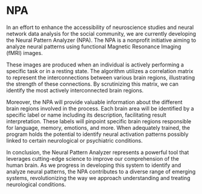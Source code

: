 # NPA

In an effort to enhance the accessibility of neuroscience studies and neural network data analysis for the social community, we are currently developing the Neural Pattern Analyzer (NPA). The NPA is a nonprofit initiative aiming to analyze neural patterns using functional Magnetic Resonance Imaging (fMRI) images.

These images are produced when an individual is actively performing a specific task or in a resting state. The algorithm utilizes a correlation matrix to represent the interconnections between various brain regions, illustrating the strength of these connections. By scrutinizing this matrix, we can identify the most actively interconnected brain regions.

Moreover, the NPA will provide valuable information about the different brain regions involved in the process. Each brain area will be identified by a specific label or name including its description, facilitating result interpretation. These labels will pinpoint specific brain regions responsible for language, memory, emotions, and more. When adequately trained, the program holds the potential to identify neural activation patterns possibly linked to certain neurological or psychiatric conditions.

In conclusion, the Neural Pattern Analyzer represents a powerful tool that leverages cutting-edge science to improve our comprehension of the human brain. As we progress in developing this system to identify and analyze neural patterns, the NPA contributes to a diverse range of emerging systems, revolutionizing the way we approach understanding and treating neurological conditions.

